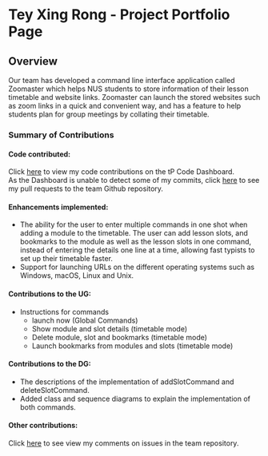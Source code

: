 # Tey Xing Rong - Project Portfolio Page

## Overview

Our team has developed a command line interface application called Zoomaster which helps NUS students to store 
information of their lesson timetable and website links. Zoomaster can launch the stored websites such as zoom links 
in a quick and convenient way, and has a feature to help students plan for group meetings by collating their timetable.
### Summary of Contributions

#### Code contributed:   
Click 
[here](https://nus-cs2113-ay2021s1.github.io/tp-dashboard/#breakdown=true&search=xingrong123&sort=groupTitle&sortWithin=title&since=2020-09-27&timeframe=commit&mergegroup=&groupSelect=groupByRepos&checkedFileTypes=docs~functional-code~test-code~other) 
to view my code contributions on the tP Code Dashboard.  
As the Dashboard is unable to detect some of my commits, click 
[here](https://github.com/AY2021S1-CS2113T-W11-1/tp/pulls?q=is%3Apr+author%3Axingrong123) 
to see my pull requests to the team Github repository.

#### Enhancements implemented:  
* The ability for the user to enter multiple commands in one shot when adding a module to the timetable. 
The user can add lesson slots, and bookmarks to the module as well as the lesson slots in one command, instead of 
entering the details one line at a time, allowing fast typists to set up their timetable faster.
* Support for launching URLs on the different operating systems such as Windows, macOS, Linux and Unix.

#### Contributions to the UG:  
* Instructions for commands  
    * launch now (Global Commands)
    * Show module and slot details (timetable mode)
    * Delete module, slot and bookmarks (timetable mode)
    * Launch bookmarks from modules and slots (timetable mode)

#### Contributions to the DG:  
* The descriptions of the implementation of addSlotCommand and deleteSlotCommand. 
* Added class and sequence diagrams to explain the implementation of both commands.

#### Other contributions:

Click [here](https://nus-cs2113-ay2021s1.github.io/dashboards/contents/tp-comments.html#159-tey-xing-rong-xingrong123-0-comments) 
to see view my comments on issues in the team repository.  
